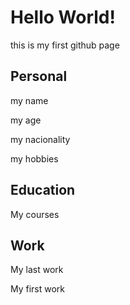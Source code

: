 # Hello World!
this is my first github page
## Personal
my name

my age

my nacionality

my hobbies

## Education

My courses
## Work

My last work

My first work
